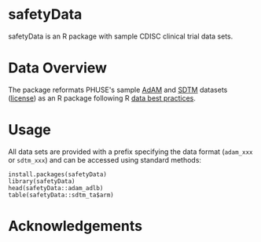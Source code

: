 # safetyData

safetyData is an R package with sample CDISC clinical trial data sets.

# Data Overview

The package reformats PHUSE's sample [AdAM](https://github.com/phuse-org/phuse-scripts/tree/master/data/adam/cdiscpilot01) and [SDTM](https://github.com/phuse-org/phuse-scripts/tree/master/data/sdtm/cdiscpilot01) datasets ([license](https://github.com/phuse-org/phuse-scripts/blob/master/LICENSE.md)) as an R package following R [data best practices](https://r-pkgs.org/data.html).

# Usage

All data sets are provided with a prefix specifying the data format (`adam_xxx` or `sdtm_xxx`) and can be accessed using standard methods: 

```
install.packages(safetyData)
library(safetyData)
head(safetyData::adam_adlb) 
table(safetyData::sdtm_ta$arm)
```

# Acknowledgements

